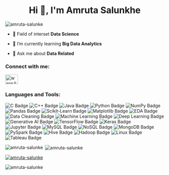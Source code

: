 
<h1 align="center">Hi 👋, I'm Amruta Salunkhe</h1>
<p align="left"> <img src="https://komarev.com/ghpvc/?username=amruta-salunke&label=Profile%20views&color=0e75b6&style=flat" alt="amruta-salunke" /> </p>

- 🔭 Field of interset  **Data Science**
- 🌱 I’m currently learning **Big Data Analytics**

- 💬 Ask me about **Data Related**

<h3 align="left">Connect with me:</h3>
<p align="left">
<a href="https://linkedin.com/in/www.linkedin.com/in/ amruta-salunkhe99" target="blank"><img align="center" src="https://raw.githubusercontent.com/rahuldkjain/github-profile-readme-generator/master/src/images/icons/Social/linked-in-alt.svg" alt="www.linkedin.com/in/ amruta-salunkhe99" height="30" width="40" /></a>
</p>

<h3 align="left"> </h3>


<h3>Languages and Tools:</h3>

<p>
  <!-- Programming Languages -->
  <img src="https://img.shields.io/badge/C-00599C?style=for-the-badge&logo=c&logoColor=white" alt="C Badge">
  <img src="https://img.shields.io/badge/C++-00599C?style=for-the-badge&logo=c%2B%2B&logoColor=white" alt="C++ Badge">
  <img src="https://img.shields.io/badge/Java-007396?style=for-the-badge&logo=java&logoColor=white" alt="Java Badge">
  <img src="https://img.shields.io/badge/Python-3776AB?style=for-the-badge&logo=python&logoColor=white" alt="Python Badge">

  <!-- Data Science Libraries -->
  <img src="https://img.shields.io/badge/Numpy-013243?style=for-the-badge&logo=numpy&logoColor=white" alt="NumPy Badge">
  <img src="https://img.shields.io/badge/Pandas-150458?style=for-the-badge&logo=pandas&logoColor=white" alt="Pandas Badge">
  <img src="https://img.shields.io/badge/Scikit--Learn-F7931E?style=for-the-badge&logo=scikit-learn&logoColor=white" alt="Scikit-Learn Badge">
  <img src="https://img.shields.io/badge/Matplotlib-202020?style=for-the-badge&logo=matplotlib&logoColor=white" alt="Matplotlib Badge">
  <img src="https://img.shields.io/badge/EDA-006400?style=for-the-badge" alt="EDA Badge">
  <img src="https://img.shields.io/badge/Data%20Cleaning-FF69B4?style=for-the-badge" alt="Data Cleaning Badge">

  <!-- Machine Learning / Deep Learning -->
  <img src="https://img.shields.io/badge/Machine%20Learning-009688?style=for-the-badge&logo=scikit-learn&logoColor=white" alt="Machine Learning Badge">
  <img src="https://img.shields.io/badge/Deep%20Learning-8E24AA?style=for-the-badge&logo=tensorflow&logoColor=white" alt="Deep Learning Badge">
  <img src="https://img.shields.io/badge/Generative%20AI-FF6F00?style=for-the-badge&logo=openai&logoColor=white" alt="Generative AI Badge">
  <img src="https://img.shields.io/badge/TensorFlow-FF6F00?style=for-the-badge&logo=tensorflow&logoColor=white" alt="TensorFlow Badge">
  <img src="https://img.shields.io/badge/Keras-D00000?style=for-the-badge&logo=keras&logoColor=white" alt="Keras Badge">
  <img src="https://img.shields.io/badge/Jupyter-F37626?style=for-the-badge&logo=jupyter&logoColor=white" alt="Jupyter Badge">

  <!-- Databases -->
  <img src="https://img.shields.io/badge/MySQL-4479A1?style=for-the-badge&logo=mysql&logoColor=white" alt="MySQL Badge">
  <img src="https://img.shields.io/badge/NoSQL-8B0000?style=for-the-badge" alt="NoSQL Badge">
  <img src="https://img.shields.io/badge/MongoDB-47A248?style=for-the-badge&logo=mongodb&logoColor=white" alt="MongoDB Badge">

  <!-- Big Data / Cloud -->
  <img src="https://img.shields.io/badge/PySpark-E25A1C?style=for-the-badge&logo=apachespark&logoColor=white" alt="PySpark Badge">
  <img src="https://img.shields.io/badge/Hive-FDEE21?style=for-the-badge&logo=apachehive&logoColor=black" alt="Hive Badge">
  <img src="https://img.shields.io/badge/Hadoop-66CCFF?style=for-the-badge&logo=apachehadoop&logoColor=black" alt="Hadoop Badge">

  <!-- Other Tools -->
  <img src="https://img.shields.io/badge/Linux-FCC624?style=for-the-badge&logo=linux&logoColor=black" alt="Linux Badge">
  <img src="https://img.shields.io/badge/Tableau-E97627?style=for-the-badge&logo=tableau&logoColor=white" alt="Tableau Badge">
</p>

<p><img align="left" src="https://github-readme-stats.vercel.app/api/top-langs?username=amruta-salunke&show_icons=true&locale=en&layout=compact" alt="amruta-salunke" /></p>
<p>&nbsp;<img align="center" src="https://github-readme-stats.vercel.app/api?username=amruta-salunke&show_icons=true&locale=en" alt="amruta-salunke" /></p>
<p align="left"> <a href="https://github.com/ryo-ma/github-profile-trophy"><img src="https://github-profile-trophy.vercel.app/?username=amruta-salunke" alt="amruta-salunke" /></a> </p>


<p><img align="center" src="https://github-readme-streak-stats.herokuapp.com/?user=amruta-salunke&" alt="amruta-salunke" /></p>


